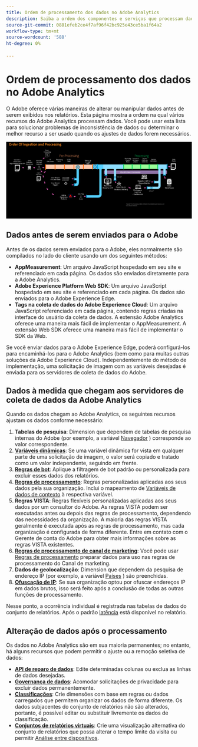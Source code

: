```yaml
---
title: Ordem de processamento dos dados no Adobe Analytics
description: Saiba a ordem dos componentes e serviços que processam dados no Adobe Analytics.
source-git-commit: 0881efeb2ce4f7af96f42bc925e43ce5ba1f64a2
workflow-type: tm+mt
source-wordcount: '588'
ht-degree: 0%

---
```


# Ordem de processamento dos dados no Adobe Analytics

O Adobe oferece várias maneiras de alterar ou manipular dados antes de serem exibidos nos relatórios. Esta página mostra a ordem na qual vários recursos do Adobe Analytics processam dados. Você pode usar esta lista para solucionar problemas de inconsistência de dados ou determinar o melhor recurso a ser usado quando os ajustes de dados forem necessários.

![Processamento do pedido](assets/processing-order.png)

## Dados antes de serem enviados para o Adobe

Antes de os dados serem enviados para o Adobe, eles normalmente são compilados no lado do cliente usando um dos seguintes métodos:

* **AppMeasurement**: Um arquivo JavaScript hospedado em seu site e referenciado em cada página. Os dados são enviados diretamente para a Adobe Analytics.
* **Adobe Experience Platform Web SDK**: Um arquivo JavaScript hospedado em seu site e referenciado em cada página. Os dados são enviados para o Adobe Experience Edge.
* **Tags na coleta de dados do Adobe Experience Cloud**: Um arquivo JavaScript referenciado em cada página, contendo regras criadas na interface do usuário da coleta de dados. A extensão Adobe Analytics oferece uma maneira mais fácil de implementar o AppMeasurement. A extensão Web SDK oferece uma maneira mais fácil de implementar o SDK da Web.

Se você enviar dados para o Adobe Experience Edge, poderá configurá-los para encaminhá-los para o Adobe Analytics (bem como para muitas outras soluções da Adobe Experience Cloud). Independentemente do método de implementação, uma solicitação de imagem com as variáveis desejadas é enviada para os servidores de coleta de dados do Adobe.

## Dados à medida que chegam aos servidores de coleta de dados da Adobe Analytics

Quando os dados chegam ao Adobe Analytics, os seguintes recursos ajustam os dados conforme necessário:

1. **Tabelas de pesquisa**: Dimension que dependem de tabelas de pesquisa internas do Adobe (por exemplo, a variável [Navegador](/help/components/dimensions/browser.md) ) corresponde ao valor correspondente.
2. [**Variáveis dinâmicas**](/help/implement/vars/page-vars/dynamic-variables.md): Se uma variável dinâmica for vista em qualquer parte de uma solicitação de imagem, o valor será copiado e tratado como um valor independente, seguindo em frente.
3. [**Regras de bot**](/help/admin/admin/bot-removal/bot-rules.md): Aplique a filtragem de bot padrão ou personalizada para excluir esses dados dos relatórios.
4. [**Regras de processamento**](/help/admin/admin/c-processing-rules/processing-rules.md): Regras personalizadas aplicadas aos seus dados pela sua organização. Inclui o mapeamento de [Variáveis de dados de contexto](/help/implement/vars/page-vars/contextdata.md) à respectiva variável.
5. **Regras VISTA**: Regras flexíveis personalizadas aplicadas aos seus dados por um consultor do Adobe. As regras VISTA podem ser executadas antes ou depois das regras de processamento, dependendo das necessidades da organização. A maioria das regras VISTA geralmente é executada após as regras de processamento, mas cada organização é configurada de forma diferente. Entre em contato com o Gerente de conta do Adobe para obter mais informações sobre as regras VISTA existentes.
6. [**Regras de processamento de canal de marketing**](/help/components/c-marketing-channels/c-rules.md): Você pode usar [Regras de processamento](/help/admin/admin/c-processing-rules/processing-rules.md) preparar dados para uso nas regras de processamento do Canal de marketing.
7. **Dados de geolocalização**: Dimension que dependem da pesquisa de endereço IP (por exemplo, a variável [Países](/help/components/dimensions/countries.md) ) são preenchidas.
8. [**Ofuscação de IP**](/help/admin/admin/general-acct-settings-admin.md): Se sua organização optou por ofuscar endereços IP em dados brutos, isso será feito após a conclusão de todas as outras funções de processamento.

Nesse ponto, a ocorrência individual é registrada nas tabelas de dados do conjunto de relatórios. Após o padrão [latência](latency.md) está disponível no relatório.

## Alteração de dados após o processamento

Os dados no Adobe Analytics são em sua maioria permanentes; no entanto, há alguns recursos que podem permitir o ajuste ou a remoção seletiva de dados:

* [**API de reparo de dados**](https://developer.adobe.com/analytics-apis/docs/2.0/guides/endpoints/data-repair/): Edite determinadas colunas ou exclua as linhas de dados desejadas.
* [**Governança de dados**](/help/admin/c-data-governance/an-gdpr-workflow.md): Acomodar solicitações de privacidade para excluir dados permanentemente.
* [**Classificações**](/help/components/classifications/c-classifications.md): Crie dimensões com base em regras ou dados carregados que permitem organizar os dados de forma diferente. Os dados subjacentes do conjunto de relatórios não são alterados, portanto, é possível editar ou substituir livremente os dados de classificação.
* [**Conjuntos de relatórios virtuais**](/help/components/vrs/vrs-about.md): Crie uma visualização alternativa do conjunto de relatórios que possa alterar o tempo limite da visita ou permitir [Análise entre dispositivos](/help/components/cda/overview.md).
